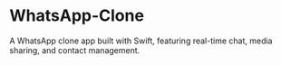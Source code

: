 # WhatsApp-Clone
A WhatsApp clone app built with Swift, featuring real-time chat, media sharing, and contact management.

